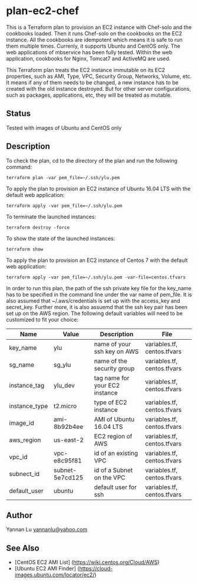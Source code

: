 # plan-ec2-chef

This is a Terraform plan to provision an EC2 instance with Chef-solo and the cookbooks loaded. Then it runs Chef-solo on the cookbooks on the EC2 instance. All the cookbooks are idempotent which means it is safe to run them multiple times. Currenly, it supports Ubuntu and CentOS only. The web applications of mbservice has been fully tested. Within the web application, cookbooks for Nginx, Tomcat7 and ActiveMQ are used.

This Terraform plan treats the EC2 instance immutable on its EC2 properties, such as AMI, Type, VPC, Security Group, Networks, Volume, etc. It means if any of them needs to be changed, a new instance has to be created with the old instance destroyed. But for other server configurations, such as packages, applications, etc, they will be treated as mutable.

## Status

Tested with images of Ubuntu and CentOS only

## Description

To check the plan, cd to the directory of the plan and run the following command:
```
terraform plan -var pem_file=~/.ssh/ylu.pem
```

To apply the plan to provision an EC2 instance of Ubuntu 16.04 LTS with the default web application:
```
terraform apply -var pem_file=~/.ssh/ylu.pem
```

To terminate the launched instances:
```
terraform destroy -force
```

To show the state of the launched instances:
```
terraform show
```

To apply the plan to provision an EC2 instance of Centos 7 with the default web application:
```
terraform apply -var pem_file=~/.ssh/ylu.pem -var-file=centos.tfvars
```

In order to run this plan, the path of the ssh private key file for the key_name has to be specified in the command line under the var name of pem_file. It is also assumed that ~/.aws/credentials is set up with the access_key and secret_key. Further more, it is also assuemd that the ssh key pair has been set up on the AWS region. The following default variables will need to be customized to fit your choice:

| Name                         | Value           | Description                    | File                                 |
| ---                          | ---             | ---                            | ---                                  |
| key_name                     | ylu             | name of your ssh key on AWS    | variables.tf, centos.tfvars          |
| sg_name                      | sg_ylu          | name of the security group     | variables.tf, centos.tfvars          |
| instance_tag                 | ylu_dev         | tag name for your EC2 instance | variables.tf, centos.tfvars          |
| instance_type                | t2.micro        | type of EC2 instance           | variables.tf, centos.tfvars          |
| image_id                     | ami-8b92b4ee    | AMI of Ubuntu 16.04 LTS        | variables.tf, centos.tfvars          |
| aws_region                   | us-east-2       | EC2 region of AWS              | variables.tf, centos.tfvars          |
| vpc_id                       | vpc-e8c95f81    | id of an existing VPC          | variables.tf, centos.tfvars          |
| subnect_id                   | subnet-5e7cd125 | id of a Subnet on the VPC      | variables.tf, centos.tfvars          |
| default_user                 | ubuntu          | default user for ssh           | variables.tf, centos.tfvars          |

## Author
Yannan Lu <yannanlu@yahoo.com>

## See Also
* [CentOS EC2 AMI List] (https://wiki.centos.org/Cloud/AWS)
* [Ubuntu EC2 AMI Finder] (https://cloud-images.ubuntu.com/locator/ec2/)
